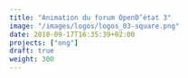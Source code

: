 ```yaml
---
title: "Animation du forum OpenD’état 3"
image: "/images/logos/logos_03-square.png"
date: 2018-09-17T16:35:39+02:00
projects: ["ong"]
draft: true
weight: 300
---
```



